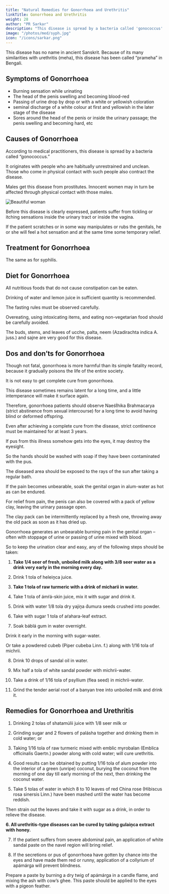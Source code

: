 ```yaml
---
title: "Natural Remedies for Gonorrhoea and Urethritis"
linkTitle: Gonorrhoea and Urethritis
weight: 28
author: "PR Sarkar"
description: "This disease is spread by a bacteria called 'gonococcus'."
image: "/photos/med/syph.jpg"
icon: "/icons/sarkar.png"
---
```




This disease has no name in ancient Sanskrit. Because of its many similarities with urethritis (meha), this disease has been called “prameha” in Bengali. 


## Symptoms of Gonorrhoea

- Burning sensation while urinating
- The head of the penis swelling and becoming blood-red
- Passing of urine drop by drop or with a white or yellowish coloration
- seminal discharge of a white colour at first and yellowish in the later stage of the disease
- Sores around the head of the penis or inside the urinary passage; the penis swelling and becoming hard, etc


## Causes of Gonorrhoea

According to medical practitioners, this disease is spread by a bacteria called “gonococcus.”

It originates with people who are habitually unrestrained and unclean. Those who come in physical contact with such people also contract the disease.

Males get this disease from prostitutes. Innocent women may in turn be affected through physical contact with those males.

![Beautiful woman](/photos/med/syph.jpg)

Before this disease is clearly expressed, patients suffer from tickling or itching sensations inside the urinary tract or inside the vagina.

If the patient scratches or in some way manipulates or rubs the genitals, he or she will feel a hot sensation and at the same time some temporary relief.


## Treatment for Gonorrhoea

The same as for syphilis.
 

## Diet for Gonorrhoea

All nutritious foods that do not cause constipation can be eaten.

Drinking of water and lemon juice in sufficient quantity is recommended. 

The fasting rules must be observed carefully.

Overeating, using intoxicating items, and eating non-vegetarian food should be carefully avoided.

The buds, stems, and leaves of ucche, palta, neem (Azadirachta indica A. juss.) and sajne are very good for this disease.


## Dos and don’ts for Gonorrhoea

Though not fatal, gonorrhoea is more harmful than its simple fatality record, because it gradually poisons the life of the entire society. 

It is not easy to get complete cure from gonorrhoea.

This disease sometimes remains latent for a long time, and a little intemperance will make it surface again. 

Therefore, gonorrhoea patients should observe Naeśt́hika Brahmacarya (strict abstinence from sexual intercourse) for a long time to avoid having blind or deformed offspring.

Even after achieving a complete cure from the disease, strict continence must be maintained for at least 3 years.

If pus from this illness somehow gets into the eyes, it may destroy the eyesight.

So the hands should be washed with soap if they have been contaminated with the pus.

The diseased area should be exposed to the rays of the sun after taking a regular bath.

If the pain becomes unbearable, soak the genital organ in alum-water as hot as can be endured.

For relief from pain, the penis can also be covered with a pack of yellow clay, leaving the urinary passage open. 

The clay pack can be intermittently replaced by a fresh one, throwing away the old pack as soon as it has dried up.

Gonorrhoea generates an unbearable burning pain in the genital organ – often with stoppage of urine or passing of urine mixed with blood.

So to keep the urination clear and easy, any of the following steps should be taken:

1. **Take 1/4 seer of fresh, unboiled milk along with 3/8 seer water as a drink very early in the morning every day.**

2. Drink 1 tola of heleiṋca juice.

3. **Take 1 tola of raw turmeric with a drink of micharii in water.**

4. Take 1 tola of ámŕá-skin juice, mix it with sugar and drink it.

5. Drink with water 1/8 tola dry yajiṋa d́umura seeds crushed into powder.

6. Take with sugar 1 tola of aŕahara-leaf extract.

7. Soak báblá gum in water overnight.

Drink it early in the morning with sugar-water.

Or take a powdered cubeb (Piper cubeba Linn. f.) along with 1/16 tola of michrii.

8. Drink 10 drops of sandal oil in water.

9. Mix half a tola of white sandal powder with michrii-water.

10. Take a drink of 1/16 tola of psyllium (flea seed) in michrii-water.

11. Grind the tender aerial root of a banyan tree into unboiled milk and drink it.

 
## Remedies for Gonorrhoea and Urethritis

1. Drinking 2 tolas of shatamúlii juice with 1/8 seer milk or

2. Grinding sugar and 2 flowers of palásha together and drinking them in cold water; or

3. Taking 1/16 tola of raw turmeric mixed with emblic myrobalan (Emblica officinalis Gaertn.) powder along with cold water; will cure urethritis.

4. Good results can be obtained by putting 1/16 tola of alum powder into the interior of a green (unripe) coconut, burying the coconut from the morning of one day till early morning of the next, then drinking the coconut water.

5. Take 5 tolas of water in which 8 to 10 leaves of red China rose (Hibiscus rosa sinersis Linn.) have been mashed until the water has become reddish.

Then strain out the leaves and take it with sugar as a drink, in order to relieve the disease.

**6. All urethritis-type diseases can be cured by taking gulaiṋca extract with honey.**

7. If the patient suffers from severe abdominal pain, an application of white sandal paste on the navel region will bring relief.

8. If the secretions or pus of gonorrhoea have gotten by chance into the eyes and have made them red or runny, application of a collyrium of apámárga will prevent blindness.

Prepare a paste by burning a dry twig of apámárga in a candle flame, and mixing the ash with cow’s ghee. This paste should be applied to the eyes with a pigeon feather.

